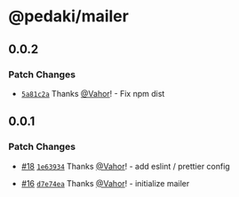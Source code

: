 # @pedaki/mailer

## 0.0.2

### Patch Changes

- [`5a81c2a`](https://github.com/PedakiHQ/pedaki/commit/5a81c2afcd78eaca85b6129ea47cb957900a6fe7) Thanks [@Vahor](https://github.com/Vahor)! - Fix npm dist

## 0.0.1

### Patch Changes

- [#18](https://github.com/PedakiHQ/pedaki/pull/18) [`1e63934`](https://github.com/PedakiHQ/pedaki/commit/1e6393416b8101b42674252b12dcfd5130a4b0b2) Thanks [@Vahor](https://github.com/Vahor)! - add eslint / prettier config

- [#16](https://github.com/PedakiHQ/pedaki/pull/16) [`d7e74ea`](https://github.com/PedakiHQ/pedaki/commit/d7e74ea980b5f21ea88b10f50972e20c8b38bc54) Thanks [@Vahor](https://github.com/Vahor)! - initialize mailer
